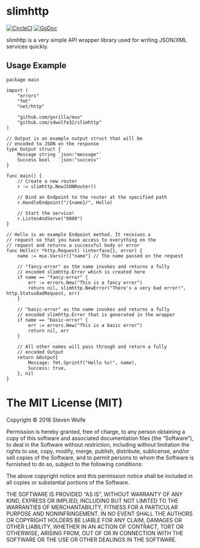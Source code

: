 # slimhttp 

[![CircleCI](https://circleci.com/gh/sdwolfe32/slimhttp.svg?style=svg)](https://circleci.com/gh/sdwolfe32/slimhttp)
[![GoDoc](https://godoc.org/github.com/sdwolfe32/slimhttp?status.svg)](https://godoc.org/github.com/sdwolfe32/slimhttp)

slimhttp is a very simple API wrapper library used for writing JSON/XML services quickly.

## Usage Example

```
package main

import (
	"errors"
	"fmt"
	"net/http"

	"github.com/gorilla/mux"
	"github.com/sdwolfe32/slimhttp"
)

// Output is an example output struct that will be
// encoded to JSON on the response
type Output struct {
	Message string `json:"message"`
	Success bool   `json:"success"`
}

func main() {
	// Create a new router
	r := slimhttp.NewJSONRouter()

	// Bind an Endpoint to the router at the specified path
	r.HandleEndpoint("/{name}/", Hello)

	// Start the service!
	r.ListenAndServe("8080")
}

// Hello is an example Endpoint method. It receives a
// request so that you have access to everything on the
// request and returns a successful body or error
func Hello(r *http.Request) (interface{}, error) {
	name := mux.Vars(r)["name"] // The name passed on the request

	// "fancy-error" as the name invokes and returns a fully
	// encoded slimhttp.Error which is created here
	if name == "fancy-error" {
		err := errors.New("This is a fancy error")
		return nil, slimhttp.NewError("There's a very bad error!", http.StatusBadRequest, err)
	}

	// "basic-error" as the name invokes and returns a fully
	// encoded slimhttp.Error that is generated in the wrapper
	if name == "basic-error" {
		err := errors.New("This is a basic error")
		return nil, err
	}

	// All other names will pass through and return a fully
	// encoded Output
	return &Output{
		Message: fmt.Sprintf("Hello %s!", name),
		Success: true,
	}, nil
}

```

The MIT License (MIT)
=====================

Copyright © 2018 Steven Wolfe

Permission is hereby granted, free of charge, to any person
obtaining a copy of this software and associated documentation
files (the “Software”), to deal in the Software without
restriction, including without limitation the rights to use,
copy, modify, merge, publish, distribute, sublicense, and/or sell
copies of the Software, and to permit persons to whom the
Software is furnished to do so, subject to the following
conditions:

The above copyright notice and this permission notice shall be
included in all copies or substantial portions of the Software.

THE SOFTWARE IS PROVIDED “AS IS”, WITHOUT WARRANTY OF ANY KIND,
EXPRESS OR IMPLIED, INCLUDING BUT NOT LIMITED TO THE WARRANTIES
OF MERCHANTABILITY, FITNESS FOR A PARTICULAR PURPOSE AND
NONINFRINGEMENT. IN NO EVENT SHALL THE AUTHORS OR COPYRIGHT
HOLDERS BE LIABLE FOR ANY CLAIM, DAMAGES OR OTHER LIABILITY,
WHETHER IN AN ACTION OF CONTRACT, TORT OR OTHERWISE, ARISING
FROM, OUT OF OR IN CONNECTION WITH THE SOFTWARE OR THE USE OR
OTHER DEALINGS IN THE SOFTWARE.